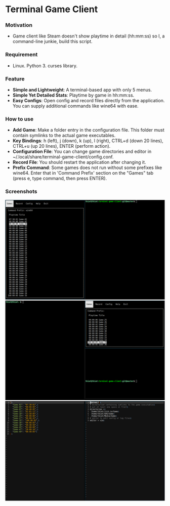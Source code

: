 # Terminal Game Client

### Motivation
- Game client like Steam doesn't show playtime in detail (hh:mm:ss) so I, a command-line junkie, build this script.

### Requirement
- Linux. Python 3. curses library.

### Feature
- **Simple and Lightweight**: A terminal-based app with only 5 menus.
- **Simple Yet Detailed Stats**: Playtime by game in hh:mm:ss.
- **Easy Configs**: Open config and record files directly from the application. You can supply additional commands like wine64 with ease.

### How to use
- **Add Game**: Make a folder entry in the configuration file. This folder must contain symlinks to the actual game executables.
- **Key Bindings**: h (left), j (down), k (up), l (right), CTRL+d (down 20 lines), CTRL+u (up 20 lines), ENTER (perform action).
- **Configuration File**: You can change game directories and editor in ~/.local/share/terminal-game-client/config.conf.
- **Record File**: You should restart the application after changing it.
- **Prefix Command**: Some games does not run without some prefixes like wine64. Enter that in 'Command Prefix' section on the "Games" tab (press e, type command, then press ENTER).

### Screenshots

![img](/screenshots/1.png)
![img](/screenshots/2.png)
![img](/screenshots/3.png)
